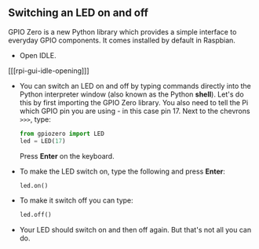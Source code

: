 ## Switching an LED on and off

GPIO Zero is a new Python library which provides a simple interface to everyday GPIO components. It comes installed by default in Raspbian.

+ Open IDLE.

[[[rpi-gui-idle-opening]]]

+ You can switch an LED on and off by typing commands directly into the Python interpreter window (also known as the Python **shell**). Let's do this by first importing the GPIO Zero library. You also need to tell the Pi which GPIO pin you are using - in this case pin 17. Next to the chevrons `>>>`, type:

    ``` python
    from gpiozero import LED
    led = LED(17)
    ```

    Press **Enter** on the keyboard.

+ To make the LED switch on, type the following and press **Enter**:

    ``` python
    led.on()
    ```

+ To make it switch off you can type:

    ```python
    led.off()
    ```

+ Your LED should switch on and then off again. But that's not all you can do.
